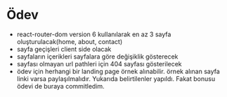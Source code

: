 # Ödev
- react-router-dom version 6 kullanılarak en az 3 sayfa oluşturulacak(home, about, contact)
- sayfa geçişleri client side olacak
- sayfaların içerikleri sayfalara göre değişiklik gösterecek
- sayfası olmayan url pathleri için 404 sayfası gösterilecek
- ödev için herhangi bir landing page örnek alınabilir. örnek alınan sayfa linki varsa paylaşılmalıdır.
 Yukarıda belirtilenler yapıldı. Fakat bonusu ödevi de buraya commitledim. 
